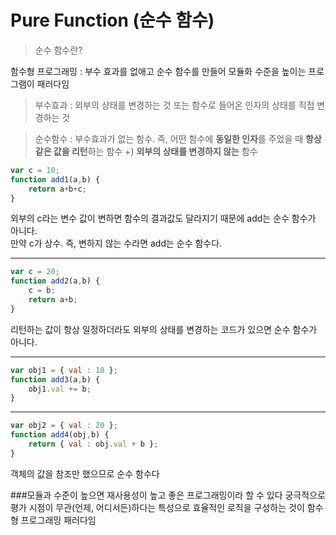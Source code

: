 Pure Function (순수 함수)
=====
> 순수 함수란?
  
함수형 프로그래밍 : 부수 효과를 없애고 순수 함수를 만들어 모듈화 수준을 높이는 프로그램이 패러다임

> 부수효과 : 외부의 상태를 변경하는 것 또는 함수로 들어온 인자의 상태를 직접 변경하는 것
  
> 순수함수 : 부수효과가 없는 함수. 즉, 어떤 함수에 **동일한 인자**를 주었을 때 **항상 같은 값을 리턴**하는 함수 +) **외부의 상태를 변경하지 않는** 함수
  
```javascript
var c = 10;  
function add1(a,b) {  
    return a+b+c;  
}  
```
  
외부의 c라는 변수 값이 변하면 함수의 결과값도 달라지기 때문에 add는 순수 함수가 아니다.  
만약 c가 상수. 즉, 변하지 않는 수라면 add는 순수 함수다.
  
---
  
```javascript
var c = 20;  
function add2(a,b) {  
    c = b;
    return a+b;  
}  
```
 
리턴하는 값이 항상 일정하더라도 외부의 상태를 변경하는 코드가 있으면 순수 함수가 아니다.
  
---
  
```javascript
var obj1 = { val : 10 };  
function add3(a,b) {  
    obj1.val += b;  
}  
```
  
---
  
```javascript
var obj2 = { val : 20 };  
function add4(obj,b) {  
    return { val : obj.val + b };  
}  
```

객체의 값을 참조만 했으므로 순수 함수다
  
###모듈과 수준이 높으면 재사용성이 높고 좋은 프로그래밍이라 할 수 있다
궁극적으로 평가 시점이 무관(언제, 어디서든)하다는 특성으로 효율적인 로직을 구성하는 것이 함수형 프로그래밍 패러다임
  